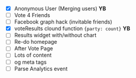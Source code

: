 - [X] Anonymous User (Merging users) **YB**
- [ ] Vote 4 Friends
- [ ] Facebook graph hack (invitable friends)
- [X] voteResults clound function `{party: count}` **YB**
- [ ] Results widget with/without chart
- [ ] Re-do homepage
- [ ] After Vote Page
- [ ] Lots of content
- [ ] og meta tags
- [ ] Parse Analytics event
